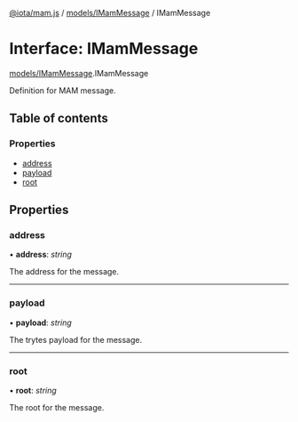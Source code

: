 [@iota/mam.js](../README.md) / [models/IMamMessage](../modules/models_imammessage.md) / IMamMessage

# Interface: IMamMessage

[models/IMamMessage](../modules/models_imammessage.md).IMamMessage

Definition for MAM message.

## Table of contents

### Properties

- [address](models_imammessage.imammessage.md#address)
- [payload](models_imammessage.imammessage.md#payload)
- [root](models_imammessage.imammessage.md#root)

## Properties

### address

• **address**: *string*

The address for the message.

___

### payload

• **payload**: *string*

The trytes payload for the message.

___

### root

• **root**: *string*

The root for the message.
